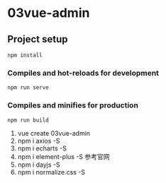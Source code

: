 # 03vue-admin

## Project setup

```
npm install
```

### Compiles and hot-reloads for development

```
npm run serve
```

### Compiles and minifies for production

```
npm run build
```

1. vue create 03vue-admin
2. npm i axios -S
3. npm i echarts -S
4. npm i element-plus -S 参考官网
5. npm i dayjs -S
6. npm i normalize.css -S
